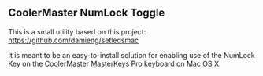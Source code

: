 ## CoolerMaster NumLock Toggle

This is a small utility based on this project:
https://github.com/damieng/setledsmac

It is meant to be an easy-to-install solution for enabling use of the NumLock Key on the CoolerMaster MasterKeys Pro keyboard on Mac OS X.
